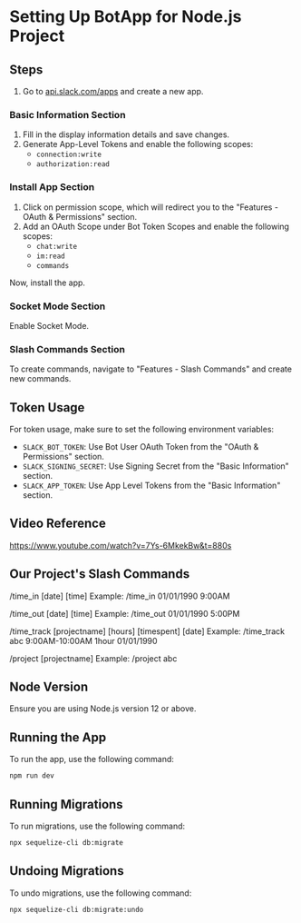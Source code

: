 # Setting Up BotApp for Node.js Project

## Steps

1. Go to [api.slack.com/apps](https://api.slack.com/apps) and create a new app.
   
### Basic Information Section

1. Fill in the display information details and save changes.
2. Generate App-Level Tokens and enable the following scopes:
   - `connection:write`
   - `authorization:read`

### Install App Section

1. Click on permission scope, which will redirect you to the "Features - OAuth & Permissions" section.
2. Add an OAuth Scope under Bot Token Scopes and enable the following scopes:
   - `chat:write`
   - `im:read`
   - `commands`

Now, install the app.

### Socket Mode Section

Enable Socket Mode.

### Slash Commands Section

To create commands, navigate to "Features - Slash Commands" and create new commands.

## Token Usage

For token usage, make sure to set the following environment variables:
- `SLACK_BOT_TOKEN`: Use Bot User OAuth Token from the "OAuth & Permissions" section.
- `SLACK_SIGNING_SECRET`: Use Signing Secret from the "Basic Information" section.
- `SLACK_APP_TOKEN`: Use App Level Tokens from the "Basic Information" section.

## Video Reference
https://www.youtube.com/watch?v=7Ys-6MkekBw&t=880s

## Our Project's Slash Commands
/time_in [date] [time]
Example: /time_in 01/01/1990 9:00AM

/time_out [date] [time]
Example: /time_out 01/01/1990 5:00PM

/time_track [projectname] [hours] [timespent] [date]
Example: /time_track abc 9:00AM-10:00AM 1hour 01/01/1990

/project [projectname]
Example: /project abc

## Node Version

Ensure you are using Node.js version 12 or above.

## Running the App

To run the app, use the following command:
```bash
npm run dev
```
## Running Migrations

To run migrations, use the following command:
```bash
npx sequelize-cli db:migrate
```

## Undoing Migrations

To undo migrations, use the following command:
```bash
npx sequelize-cli db:migrate:undo
```